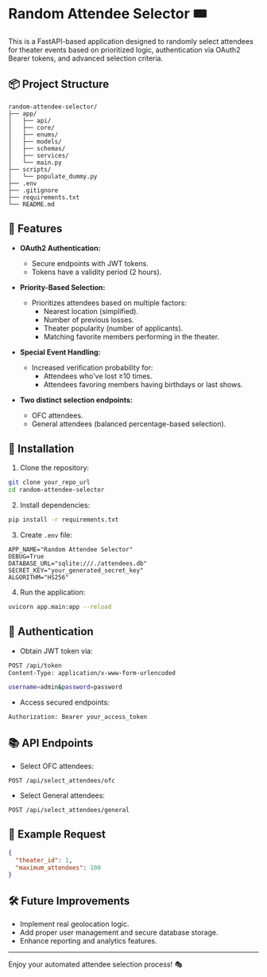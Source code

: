 # Random Attendee Selector 🎟️

This is a FastAPI-based application designed to randomly select attendees for theater events based on prioritized logic, authentication via OAuth2 Bearer tokens, and advanced selection criteria.

## 📦 Project Structure

```
random-attendee-selector/
├── app/
│   ├── api/
│   ├── core/
│   ├── enums/
│   ├── models/
│   ├── schemas/
│   ├── services/
│   └── main.py
├── scripts/
│   └── populate_dummy.py
├── .env
├── .gitignore
├── requirements.txt
└── README.md
```

## 🚀 Features

- **OAuth2 Authentication:**
  - Secure endpoints with JWT tokens.
  - Tokens have a validity period (2 hours).

- **Priority-Based Selection:**
  - Prioritizes attendees based on multiple factors:
    - Nearest location (simplified).
    - Number of previous losses.
    - Theater popularity (number of applicants).
    - Matching favorite members performing in the theater.

- **Special Event Handling:**
  - Increased verification probability for:
    - Attendees who've lost ≥10 times.
    - Attendees favoring members having birthdays or last shows.

- **Two distinct selection endpoints:**
  - OFC attendees.
  - General attendees (balanced percentage-based selection).

## 🔧 Installation

1. Clone the repository:

```bash
git clone your_repo_url
cd random-attendee-selector
```

2. Install dependencies:

```bash
pip install -r requirements.txt
```

3. Create `.env` file:

```env
APP_NAME="Random Attendee Selector"
DEBUG=True
DATABASE_URL="sqlite:///./attendees.db"
SECRET_KEY="your_generated_secret_key"
ALGORITHM="HS256"
```

4. Run the application:

```bash
uvicorn app.main:app --reload
```

## 🔐 Authentication

- Obtain JWT token via:

```bash
POST /api/token
Content-Type: application/x-www-form-urlencoded

username=admin&password=password
```

- Access secured endpoints:

```bash
Authorization: Bearer your_access_token
```

## 📚 API Endpoints

- Select OFC attendees:

```http
POST /api/select_attendees/ofc
```

- Select General attendees:

```http
POST /api/select_attendees/general
```

## 📝 Example Request

```json
{
  "theater_id": 1,
  "maximum_attendees": 100
}
```

## 🛠️ Future Improvements

- Implement real geolocation logic.
- Add proper user management and secure database storage.
- Enhance reporting and analytics features.

---

Enjoy your automated attendee selection process! 🎭

